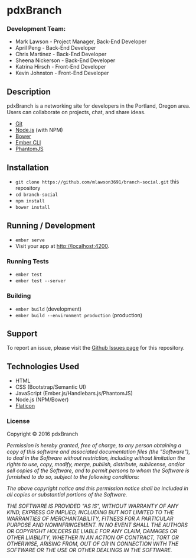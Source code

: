 # pdxBranch

### Development Team:
* Mark Lawson - Project Manager, Back-End Developer
* April Peng - Back-End Developer
* Chris Martinez - Back-End Developer
* Sheena Nickerson - Back-End Developer
* Katrina Hirsch - Front-End Developer
* Kevin Johnston - Front-End Developer

## Description

pdxBranch is a networking site for developers in the Portland, Oregon area. Users can collaborate on projects, chat, and share ideas.

* [Git](http://git-scm.com/)
* [Node.js](http://nodejs.org/) (with NPM)
* [Bower](http://bower.io/)
* [Ember CLI](http://ember-cli.com/)
* [PhantomJS](http://phantomjs.org/)

## Installation

* `git clone https://github.com/mlawson3691/branch-social.git` this repository
* `cd branch-social`
* `npm install`
* `bower install`

## Running / Development

* `ember serve`
* Visit your app at [http://localhost:4200](http://localhost:4200).

### Running Tests

* `ember test`
* `ember test --server`

### Building

* `ember build` (development)
* `ember build --environment production` (production)

## Support

To report an issue, please visit the [Github Issues page](https://github.com/mlawson3691/branch-social/issues) for this repository.

## Technologies Used

* HTML
* CSS (Bootstrap/Semantic UI)
* JavaScript (Ember.js/Handlebars.js/PhantomJS)
* Node.js (NPM/Bower)
* [Flaticon](http://flaticon.com)

### License

Copyright &copy; 2016 pdxBranch

_Permission is hereby granted, free of charge, to any person obtaining a copy of this software and associated documentation files (the "Software"), to deal in the Software without restriction, including without limitation the rights to use, copy, modify, merge, publish, distribute, sublicense, and/or sell copies of the Software, and to permit persons to whom the Software is furnished to do so, subject to the following conditions:_

_The above copyright notice and this permission notice shall be included in all copies or substantial portions of the Software._

_THE SOFTWARE IS PROVIDED "AS IS", WITHOUT WARRANTY OF ANY KIND, EXPRESS OR IMPLIED, INCLUDING BUT NOT LIMITED TO THE WARRANTIES OF MERCHANTABILITY, FITNESS FOR A PARTICULAR PURPOSE AND NONINFRINGEMENT. IN NO EVENT SHALL THE AUTHORS OR COPYRIGHT HOLDERS BE LIABLE FOR ANY CLAIM, DAMAGES OR OTHER LIABILITY, WHETHER IN AN ACTION OF CONTRACT, TORT OR OTHERWISE, ARISING FROM, OUT OF OR IN CONNECTION WITH THE SOFTWARE OR THE USE OR OTHER DEALINGS IN THE SOFTWARE._
